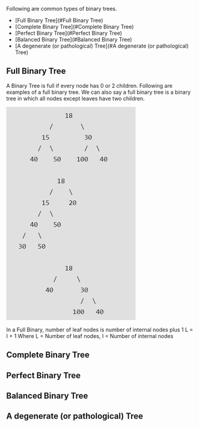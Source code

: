 Following are common types of binary trees.

- [Full Binary Tree](#Full Binary Tree)
- [Complete Binary Tree](#Complete Binary Tree)
- [Perfect Binary Tree](#Perfect Binary Tree)
- [Balanced Binary Tree](#Balanced Binary Tree)
- [A degenerate (or pathological) Tree](#A degenerate (or pathological) Tree)

## Full Binary Tree
A Binary Tree is full if every node has 0 or 2 children. Following are examples of a full binary tree. We can also say a full binary tree is a binary tree in which all nodes except leaves have two children.

![FullBinaryTree](images/fullBinaryTree.png)

In a Full Binary, number of leaf nodes is number of internal nodes plus 1
       L = I + 1
Where L = Number of leaf nodes, I = Number of internal nodes

## Complete Binary Tree

## Perfect Binary Tree

## Balanced Binary Tree

## A degenerate (or pathological) Tree

